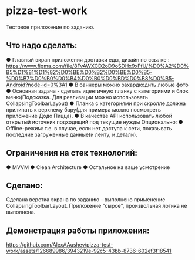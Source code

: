 # pizza-test-work
Тестовое приложение по заданию.

## Что надо сделать:
●	Главный экран приложения доставки еды, дизайн по ссылке : 
https://www.figma.com/file/8FvAWXCD2oD9oSDHx9xFfU/%D0%A2%D0%B5%D1%81%D1%82%D0%BE%D0%B2%D0%BE%D0%B5-%D0%B7%D0%B0%D0%B4%D0%B0%D0%BD%D0%B8%D0%B5-Android?node-id=0%3A1
●	В баннеры можно захардкодить любые фото
●	Основная задача - сделать идентичную планку с категориями и блок меню(Подсказка. Для реализации можно использовать CollapsingToolbarLayout)
●	Планка с категориями при скролле должна прилипать к верхнему бару(для примера можно посмотреть приложение Додо Пицца).
●	В качестве API использовать любой открытый источник подходящий под текущие нужды
Опционально:
●	Offline-режим: т.е. в случае, если нет доступа к сети, показывать последние загруженные данные(и ленту, и детали).

## Ограничения на стек технологий:
●	MVVM
●	Clean Architecture
●	Остальное на ваше усмотрение

## Сделано: 
Сделана верстка экрана по заданию - выполнено применение CollapsingToolbarLayout.
Приложение "сырое", произвольная логика не выполнена.

## Демонстрация работы приложения:

https://github.com/AlexAAushev/pizza-test-work/assets/126689986/3943219e-92c5-43bb-8736-602ef3f18541
